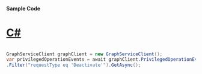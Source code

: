 #### Sample Code
# [C#](#tab/Csharp)

```C#

GraphServiceClient graphClient = new GraphServiceClient();
var privilegedOperationEvents = await graphClient.PrivilegedOperationEvents.Request()
.Filter("requestType eq 'Deactivate'").GetAsync();

```